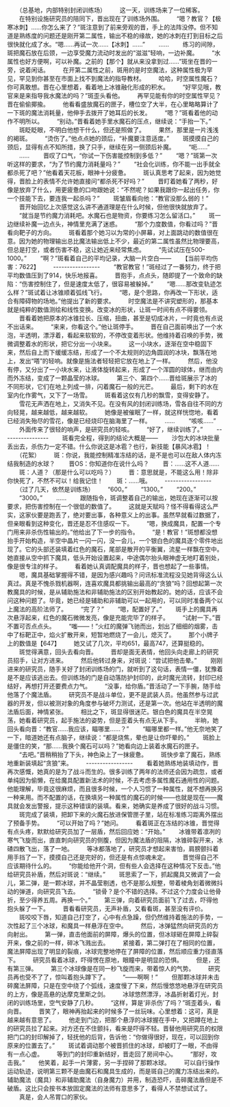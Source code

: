 　　（总基地，内部特别封闭训练场）
　　这一天，训练场来了一位稀客。
　　在特别设施研究员的陪同下，晋出现在了训练场外围。
　　“嗯？教官？【极寒冰刺】……你怎么来了？”斑注意到了前来旁观的晋，手上的法阵没停。但不知道是熟练度的问题还是刚开第二属性，输出不稳的缘故，她的冰刺在打到目标之后很快就化成了水。“嗯……再试一次……【冰刺】……”
　　……
　　练习的间隙，斑把魔石放在后颈，一边享受魔力流动时发出的“滋滋”轻响，一边补魔。
　　“水属性也好方便啊，可以补魔。之前的【那个】就从来没拿到过……”斑坐在晋的一旁，说着闲话。
　　在开第二属性之前，斑用的是时空魔法，这种属性极为罕见，罕见到你甚至在市面上找不到魔法的指导教材。
　　哈哈，时空属性魔石？你可真敢想。晋在心里想着，看着地上冰锥融化形成的积水。
　　“好罕见哦，教官来是来指导我水魔法的吗？”斑歪头看他。
　　再罕见能有你的时空属性罕见？晋在偷偷揶揄。
　　他看看盛放魔石的匣子，槽位空了大半，在心里略略算计了一下斑的魔法消耗量，他伸手去拨开了她耳后的长发。
　　“嗯？”斑看着他的动作不明所以。
　　“别动。”晋看着她手里水魔石的压点，继续说：“手抬一下。”
　　斑眨眨眼，不明白他想干什么，但还是照做了。
　　果然，那里是一片浅浅的褐斑。
　　“烫伤了。”他点点她的颈后，“补魔要注意适度。”
　　斑摸摸自己的颈后，显得有点不知所措，换了只手，继续在另一侧颈后补魔。
　　“呃……”
　　……
　　晋叹了口气，“你试一下伤害能控制到多低？”
　　“嗯？”斑第一次听这样的要求，“为了节约魔力消耗量吗？”
　　“社会化训练，你不能一出手就全都杀死了吧？”他看着天花板，眼神十分疲惫。
　　斑认真思考了起来，因为她觉得，晋脸上的表情不允许她直接问“都杀死不好吗？”
　　晋盯着她看了两秒，好像是放弃了什么，用更疲惫的口吻跟她说：“不然呢？如果我跟你一起出任务，你一个技能下去，要连我一起杀吗？”
　　斑皱眉看向他：“教官没那么弱的！”
　　晋开始回忆上次感觉这么讲不通道理是在什么时候，但他很快就放弃了。
　　“就当是节约魔力消耗吧。水魔石也是物资，你要练习怎么留活口。”
　　斑一边继续补魔一边点头，神情里充满了迷惑。
　　“那个力度数值，你看过吗？”晋看向靶子的方向。
　　斑看着那个她习以为常的小屏幕，对上面跳动的数值很在意。因为她的物理输出总比魔法输出低上不少，最近的第二属性虽然比物理要高，但总是打空，或者伤害不稳，这让她近来经常焦虑。
　　“先试试压在500-1000。”
　　“啊？”斑看着自己的平均记录，大脑一片空白——
　　【当前平均伤害：7622】
　　-----------------
　　“教官教官！”斑经过了一番努力，终于把平均数值压到了914，快乐地报喜。
　　晋抱手，点点头，随即提了一个致命的缺陷：“伤害控制住了，但是速度太低了，很容易被躲掉。”
　　“嗯……那改变轨迹怎么样？”斑试着让冰锥顺着弧线飞行。
　　“嗯，是个思路，你再改一下形状，适合有障碍物的场地。”他提出了新的要求。
　　时空魔法是不讲究塑形的，那基本就是纯粹的数值测绘和线性变换。改变冰的形状，让斑一时间有点不得要领。
　　晋看着她把原本的冰锥拉长、压缩，扭曲，甚至是切成冰片，一时竟也有点说不出话来。
　　“来来，你看这个。”他让斑停手。
　　晋在自己面前唤出了一个水泡，半透明，漂浮着，看起来软软的，不停改变着形状。他维持着召唤的手势，微微调整着水的形状，把它分出一小块来。
　　这一小块水，逐渐在空中稳固下来，然后自上而下缓缓冻结，形成了一个不太规则的边角圆润的冰块，飘落在地上，发出“嗒”的轻响。就像是施法者轻轻把它放在地上了一样。
　　然后，他没有停，又分出了一小块水来，让液体旋转起来，形成了一个浑圆的球体，继而由内而外冻结，变成了一颗晶莹的冰球。
　　第三个、第四个……晋给斑展示了冰的不同形状，它们在地上列成一排，闪着魔石一般的光芒。
　　最后，剩下的水在室内化作雾气，又下了一场雪。
　　斑看着这仅有几秒的飘雪，变得安静了。
　　雪花无声洒在地上，又消失不见。在没有风的封闭训练场，雪各自往不同的方向轻晃，越来越低，越来越软。
　　她像是被催眠了一样，就这样恍惚地，看着已经消失殆尽的雪花，像是已经烧印在脑海里了一样。
　　……
　　“咳咳……”
　　外面传来了很轻的响声，是研究员的轻咳。
　　“好了，继续训练了。”
　　-----------------
　　斑看完全程，得到的结论大概是——
　　沙包大的冰块批量丢出去，杀伤力一定不错。什么你说这是冰雹？也行，新技能【暴风冰雹】！
　　（花絮）
　　斑：你说，我能控制精准冻结的话，是不是也可以在敌人体内冻结我制造的水球？
　　晋OS：你知道你在说什么吗？
　　晋：……这不人道……
　　斑：人道？（那是什么可以吃吗？）
　　晋：意思就是，不能这么用！除非你快死了，不然不可以！给我记住！
　　斑：……哦。
　　-----------------
　　（过了几天，依然是训练场）
　　“600。”
　　“1300。”
　　“200。”
　　“3000。”
　　……
　　跟随指令，斑调整着自己的输出，她现在逐渐可以按要求，把伤害控制在一个很低的数值了。
　　这就是天赋吗？怪不得看得这么严实，这家伙要是跑丢了，绝对要出事，各种意义上的出事。虽然早就看过数据了，但亲眼看到这种变化，晋还是忍不住感叹一下。
　　“嗯，换成魔具，配置一个专门用来非杀伤性输出的。”他给出了下一步的指令。
　　“是！教官！”斑想都没想抬手开始构造，半空中晶片一闪一闪，没一会儿，一个银白色的魔具逐个零件地出现了。它的头部还装填着红色的魔石，尾部是散开的平衡翼，流星一样飘在空中。她直接从空中抓下魔具，低头开始设置起来，中途偶尔抬头眼神虚无地盯着别处，像是很专注的样子。
　　看着她认真调配魔具的样子，晋也想起了一些事情。
　　嗯，魔具基础掌握得不错，是因为感兴趣吗？问讯标准流程没见她背得这么认真过。真是不愧杀戮机器啊，连喜欢魔具都挑输出最高的“贪狼”吗？回想起第一次教魔具的时候，是从辅助施法和非辅助施法的区别开始教起的。她的话，应该不会问这种问题了。毕竟，她已经是辅助和非辅助可以一起用的，可以同时准备两个以上魔法的高阶法师了。
　　“完了？”
　　“嗯，配置好了。”
　　斑手上的魔具再次悬浮起来，红色的魔石微微发亮，像是充能完毕了的样子。
　　“试射一下。”晋不置可否点点头。
　　“嗤——！”火红的魔弹飞驰而出，划出了细细的烟雾，击中了标靶正中，焰火扩散开来，短暂地燃烧了一会儿，熄灭了。
　　那个小牌子上的数值是【647】
　　她又试了几次，平均651，最高747，还算挺稳的。
　　斑觉得满意，回头去看向晋。
　　晋却是面无表情，他回头向走廊上的研究员招手，让对方进来。
　　然后他转过身来，对斑说：“尝试把他击晕。”
　　刚刚进来的研究员，随手关好了封闭训练场的门，就听到了这句话，表情一僵，犹豫着是不是应该逃出去。但训练场的门是自动落防护封印的，此时魔光流转，封印已经结好，再想打开还要费点力气。
　　“没事，给你盾。”晋活动了一下手腕，随手给他落了个魔法盾。
　　研究员不是战斗单位，更不是武装人员。他虽然参与过武器的开发，但以被测对象的角度参与破坏力测试，还是第一次。他站在半透明的魔法盾后面，神情紧张。
　　相比之下，斑显得很迷茫。银白色的魔具在半空晃荡，她看着研究员，起手施法的姿势，但是歪着头有点无从下手。
　　半晌，她回头看向晋：“教官……我应该，瞄哪里……？”
　　“瞄哪里都一样。”他无奈地笑了一下，暗道她还有点脑子，继续说：“都是烧焦，晕也是让你吓晕的。”
　　斑脸上是僵住的笑，“那……我换个魔石可以吗？”她看向边上装着水魔石的匣子。
　　“去吧。”晋稍稍抬了下头，神色染上了一抹疲惫。
　　斑快步拿了魔石，熟练地重新装填起“贪狼”来。
　　-----------------
　　看着她熟练地装填动作，晋再次感慨，她真的是为了战斗而生的。很多训练了两年的法师还会因为疏忽，或者单纯因为偷懒，在给魔具配置新法术的时候，不去考虑多属性魔石通用性的问题。他能理解，毕竟这很麻烦，而且很多时候，一个人习惯了一种属性，就不想再换另一种来用。而不配置的话，在换填另一种属性的魔石的时候——也就是现在——魔具就会发出警报，提示这种错误的装填。看来，她确实是养成了很好的战斗习惯。
　　斑完成了装填，把卸下来的火魔石放进保管匣子里，站在标准练习距离外摆出了预备手势。
　　“可以开始了吗？”她问。
　　看着斑正在冻结的冰锥，晋觉得有点头疼，默默给研究员加了一层盾，然后回应她：“开始。”
　　冰锥带着凛冽的寒气飞旋而出，直直刺向研究员的侧腹，但因为魔法盾的阻隔，冰锥碎裂开来，冰碴四散飞出，落了一地。
　　等冰都落地了，研究员才想起来害怕，肩膀颤抖着用手挡了一下，摸摸自己还是完好的，但还是有点惊魂未定。
　　晋觉得自己不应该期待什么的。
　　“你能给他开个洞，但有些人会选择在这种情况下反击。”他给研究员补盾，然后对斑说：“继续。”
　　斑思索了一下，抓起魔具又微调了一会儿，第二弹，是一颗冰球，并不晶莹剔透，也不是那么规整，带着棱角划着微微抖动的弹道，向研究员飞去。
　　“锁骨？是个不错的选择。不过这个力度会让他骨折，至少得养五周。再换一个。”
　　第三弹，向着研究员面前飞了过去，吓得他抱头躲了一下。
　　晋看看研究员，无声补盾，又看看斑，甚至没有评价。
　　斑咬咬下唇，知道自己打空了，心中有点急躁，但仍然维持着施法的手势，一次性起了三个冰球，和魔具一样悬浮在空中。
　　然后，冰弹猛然向研究员的方向射出。
　　第一弹，直击他面前的屏障，爆头的位置，但冰球砸在屏障上碎裂开来，像之前的一样，碎冰飞溅出去。
　　紧接着，第二弹打在了相同的位置，魔法屏障出现了明显的裂痕，冰球完整地停在了屏障的位置，然后顺应重力径直落下。
　　研究员看着冰球，吓得愣在原地，眼瞳中是明显的恐惧。
　　但是，还有第三弹。
　　第三个冰球像是在同一秒飞旋而来，带着惊人的气势。
　　研究员再也受不了了，惊叫着抱头蹲下了。
　　“——啊啊！”
　　但那颗冰球并未击碎魔法屏障，只是在空中绕了个弧线，速度慢了下来，然后慢悠悠地悬浮在研究员的上方，像是高悬的达摩克里斯之剑。
　　冰球悠然漂浮，冰晶折射着灯光，封闭的训练场里，空气安静了几秒。
　　“这样，算是‘非杀伤’了吗？”斑歪着头，看向晋。
　　晋笑了，眼神再抬起来的时候多了一丝玩味。心里想着：这可，真是越来越有意思了。
　　他走到门边，把那个悬浮的冰球握在手中，又把蹲在地上的研究员拉了起来。对方还在不住颤抖，看来是吓得不轻。晋替他用研究员的权限把门口的封印解掉了，轻抚他的后背，告诉他：“你做得很好，现在，可以回到你原来的位置去了。”
　　斑试着调动那个被晋抓住的冰球，却被盯了一眼，不由得有一点心虚。
　　等到门的封印重新结好，晋走回了房间中心。
　　“那好，攻击我。”
　　他笑着，起手一片薄雾，另一手捏碎了那颗冰球。
　　可以自行操作运动轨迹，说明第三颗不是由魔石和魔具生成的，而是斑自己的魔力冻结出来的。辅助魔法（魔具）和非辅助魔法（自身魔力）并用，制造恐吓，击碎魔法盾但是不破盾。这比只会按书本放固定魔法的法师有意思多了，看得人不禁想试试了。
　　真是，会人吊胃口的家伙。
